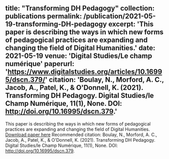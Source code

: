 title: "Transforming DH Pedagogy"
collection: publications
permalink: /publication/2021-05-19-transforming-DH-pedagogy
excerpt: 'This paper is describing the ways in which new forms of pedagogical practices are expanding and changing the field of Digital Humanities.'
date: 2021-05-19
venue: 'Digital Studies/Le champ numérique'
paperurl: 'https://www.digitalstudies.org/articles/10.16995/dscn.379/'
citation: 'Boulay, N., Morford, A. C., Jacob, A., Patel, K., & O'Donnell, K. (2021). Transforming DH Pedagogy. Digital Studies/le Champ Numérique, 11(1), None. DOI: http://doi.org/10.16995/dscn.379.'
---
This paper is describing the ways in which new forms of pedagogical practices are expanding and changing the field of Digital Humanities.
[Download paper here](https://www.digitalstudies.org/articles/10.16995/dscn.379/)
Recommended citation: Boulay, N., Morford, A. C., Jacob, A., Patel, K., & O'Donnell, K. (2021). Transforming DH Pedagogy. Digital Studies/le Champ Numérique, 11(1), None. DOI: http://doi.org/10.16995/dscn.379.
